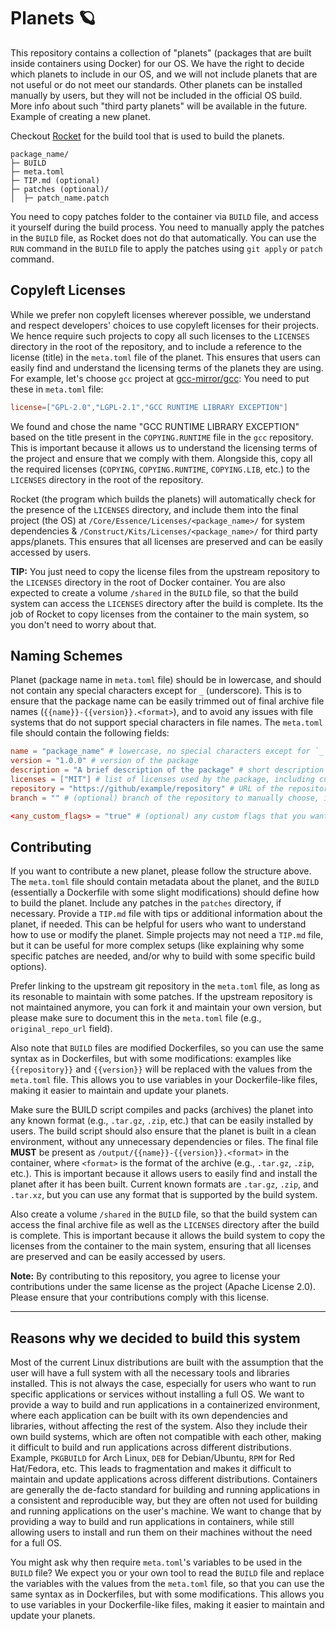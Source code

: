 # Planets 🪐

This repository contains a collection of "planets" (packages that are built inside containers using Docker) for our OS. We have the right to decide which planets to include in our OS, and we will not include planets that are not useful or do not meet our standards. Other planets can be installed manually by users, but they will not be included in the official OS build. More info about such "third party planets" will be available in the future.
Example of creating a new planet.

Checkout [Rocket](https://github.com/rovelstars/Rocket) for the build tool that is used to build the planets.

```tree
package_name/
├─ BUILD
├─ meta.toml
├─ TIP.md (optional)
├─ patches (optional)/
│  ├─ patch_name.patch

```

You need to copy patches folder to the container via `BUILD` file, and access it yourself during the build process. You need to manually apply the patches in the `BUILD` file, as Rocket does not do that automatically. You can use the `RUN` command in the `BUILD` file to apply the patches using `git apply` or `patch` command.

## Copyleft Licenses

While we prefer non copyleft licenses wherever possible, we understand and respect developers' choices to use copyleft licenses for their projects. We hence require such projects to copy all such licenses to the `LICENSES` directory in the root of the repository, and to include a reference to the license (title) in the `meta.toml` file of the planet. This ensures that users can easily find and understand the licensing terms of the planets they are using.
For example, let's choose `gcc` project at [gcc-mirror/gcc](https://github.com/gcc-mirror/gcc):
You need to put these in `meta.toml` file:

```toml
license=["GPL-2.0","LGPL-2.1","GCC RUNTIME LIBRARY EXCEPTION"]
```

We found and chose the name "GCC RUNTIME LIBRARY EXCEPTION" based on the title present in the `COPYING.RUNTIME` file in the `gcc` repository. This is important because it allows us to understand the licensing terms of the project and ensure that we comply with them.
Alongside this, copy all the required licenses (`COPYING`, `COPYING.RUNTIME`, `COPYING.LIB`, etc.) to the `LICENSES` directory in the root of the repository.

Rocket (the program which builds the planets) will automatically check for the presence of the `LICENSES` directory, and include them into the final project (the OS) at `/Core/Essence/Licenses/<package_name>/` for system dependencies & `/Construct/Kits/Licenses/<package_name>/` for third party apps/planets. This ensures that all licenses are preserved and can be easily accessed by users.

**TIP:** You just need to copy the license files from the upstream repository to the `LICENSES` directory in the root of Docker container. You are also expected to create a volume `/shared` in the `BUILD` file, so that the build system can access the `LICENSES` directory after the build is complete. Its the job of Rocket to copy licenses from the container to the main system, so you don't need to worry about that.

## Naming Schemes

Planet (package name in `meta.toml` file) should be in lowercase, and should not contain any special characters except for `_` (underscore). This is to ensure that the package name can be easily trimmed out of final archive file names (`{{name}}-{{version}}.<format>`), and to avoid any issues with file systems that do not support special characters in file names. The `meta.toml` file should contain the following fields:

```toml
name = "package_name" # lowercase, no special characters except for `_`
version = "1.0.0" # version of the package
description = "A brief description of the package" # short description of the package
licenses = ["MIT"] # list of licenses used by the package, including custom ones (choose the first line of the license file - they're usually titles of the licenses)
repository = "https://github/example/repository" # URL of the repository where the package is hosted
branch = "" # (optional) branch of the repository to manually choose, incase the tags are not same as version, or if you want to use a specific branch. Note: you need to manually apply this to BUILD file too.

<any_custom_flags> = "true" # (optional) any custom flags that you want to use in the BUILD file, e.g., `custom_uname_o = "true"` for uutils package. Please note that this is not a standard field, and you can use any name you want, as long as it is used in the BUILD file. Keep it in snake_case, and use it in the BUILD file as `{{any_custom_flags}}`. Please also write a TIP.md file explaining what this flag does, and how to use it. This is important because it allows users to understand the purpose of the flag and how to use it effectively.
```

## Contributing

If you want to contribute a new planet, please follow the structure above. The `meta.toml` file should contain metadata about the planet, and the `BUILD` (essentially a Dockerfile with some slight modifications) should define how to build the planet.
Include any patches in the `patches` directory, if necessary.
Provide a `TIP.md` file with tips or additional information about the planet, if needed. This can be helpful for users who want to understand how to use or modify the planet. Simple projects may not need a `TIP.md` file, but it can be useful for more complex setups (like explaining why some specific patches are needed, and/or why to build with some specific build options).

Prefer linking to the upstream git repository in the `meta.toml` file, as long as its resonable to maintain with some patches. If the upstream repository is not maintained anymore, you can fork it and maintain your own version, but please make sure to document this in the `meta.toml` file (e.g., `original_repo_url` field).

Also note that `BUILD` files are modified Dockerfiles, so you can use the same syntax as in Dockerfiles, but with some modifications: examples like `{{repository}}` and `{{version}}` will be replaced with the values from the `meta.toml` file. This allows you to use variables in your Dockerfile-like files, making it easier to maintain and update your planets.

Make sure the BUILD script compiles and packs (archives) the planet into any known format (e.g., `.tar.gz`, `.zip`, etc.) that can be easily installed by users. The build script should also ensure that the planet is built in a clean environment, without any unnecessary dependencies or files. The final file **MUST** be present as `/output/{{name}}-{{version}}.<format>` in the container, where `<format>` is the format of the archive (e.g., `.tar.gz`, `.zip`, etc.). This is important because it allows users to easily find and install the planet after it has been built. Current known formats are `.tar.gz`, `.zip`, and `.tar.xz`, but you can use any format that is supported by the build system.

Also create a volume `/shared` in the `BUILD` file, so that the build system can access the final archive file as well as the `LICENSES` directory after the build is complete. This is important because it allows the build system to copy the licenses from the container to the main system, ensuring that all licenses are preserved and can be easily accessed by users.

**Note:** By contributing to this repository, you agree to license your contributions under the same license as the project (Apache License 2.0). Please ensure that your contributions comply with this license.

---

## Reasons why we decided to build this system

Most of the current Linux distributions are built with the assumption that the user will have a full system with all the necessary tools and libraries installed. This is not always the case, especially for users who want to run specific applications or services without installing a full OS. We want to provide a way to build and run applications in a containerized environment, where each application can be built with its own dependencies and libraries, without affecting the rest of the system. Also they include their own build systems, which are often not compatible with each other, making it difficult to build and run applications across different distributions. Example, `PKGBUILD` for Arch Linux, `DEB` for Debian/Ubuntu, `RPM` for Red Hat/Fedora, etc. This leads to fragmentation and makes it difficult to maintain and update applications across different distributions. Containers are generally the de-facto standard for building and running applications in a consistent and reproducible way, but they are often not used for building and running applications on the user's machine. We want to change that by providing a way to build and run applications in containers, while still allowing users to install and run them on their machines without the need for a full OS.

You might ask why then require `meta.toml`'s variables to be used in the `BUILD` file? We expect you or your own tool to read the `BUILD` file and replace the variables with the values from the `meta.toml` file, so that you can use the same syntax as in Dockerfiles, but with some modifications. This allows you to use variables in your Dockerfile-like files, making it easier to maintain and update your planets.
